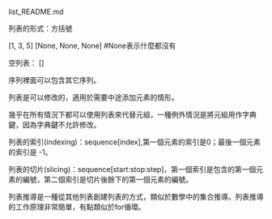 list_README.md

列表的形式：方括號

[1, 3, 5] 
[None, None, None]      #None表示什麼都沒有

空列表： []

序列裡面可以包含其它序列。

列表是可以修改的，適用於需要中途添加元素的情形。

幾乎在所有情況下都可以使用列表來代替元組，一種例外情況是將元組用作字典鍵，因為字典鍵不允許修改。

列表的索引(indexing)：sequence[index],第一個元素的索引是0；最後一個元素的索引是 -1。

列表的切片(slicing)：sequence[start:stop:step]，第一個索引是包含的第一個元素的編號，第二個索引是切片後餘下的第一個元素的編號。

列表推導是一種從其他列表創建列表的方式，類似於數學中的集合推導。列表推導的工作原理非常簡單，有點類似於for循環。